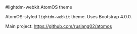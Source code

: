 #lightdm-webkit AtomOS theme

AtomOS-styled `lightdm-webkit` theme. Uses Bootstrap 4.0.0.

Main project: https://github.com/ruslang02/atomos
